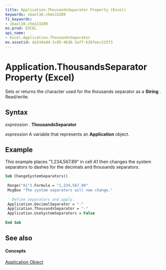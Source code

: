 ```yaml
---
title: Application.ThousandsSeparator Property (Excel)
keywords: vbaxl10.chm133289
f1_keywords:
- vbaxl10.chm133289
ms.prod: EXCEL
api_name:
- Excel.Application.ThousandsSeparator
ms.assetid: da244add-1c85-4636-2aff-b26feec215f3
---
```



# Application.ThousandsSeparator Property (Excel)

Sets or returns the character used for the thousands separator as a  **String** . Read/write.


## Syntax

 _expression_ . **ThousandsSeparator**

 _expression_ A variable that represents an **Application** object.


## Example

This example places "1,234,567.89" in cell A1 then changes the system separators to dashes for the decimals and thousands separators.


```vb
Sub ChangeSystemSeparators() 
 
 Range("A1").Formula = "1,234,567.89" 
 MsgBox "The system separators will now change." 
 
 ' Define separators and apply. 
 Application.DecimalSeparator = "-" 
 Application.ThousandsSeparator = "-" 
 Application.UseSystemSeparators = False 
 
End Sub
```


## See also


#### Concepts


[Application Object](application-object-excel.md)

